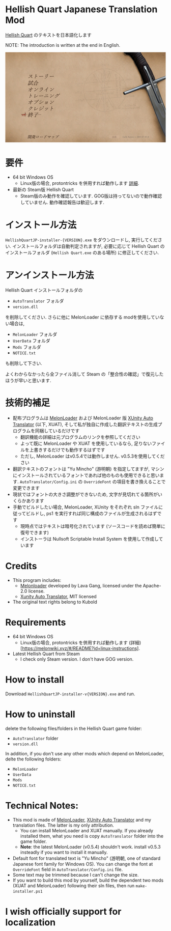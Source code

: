 # Hellish Quart Japanese Translation Mod

[Hellish Quart](https://store.steampowered.com/app/1000360/Hellish_Quart/) のテキストを日本語化します

NOTE: The introduction is written at the end in English.

![cover](doc/cover.jpg)

# 要件

* 64 bit Windows OS
    * Linux版の場合, protontricks を併用すれば動作します [詳細](https://melonwiki.xyz/#/README?id=linux-instructions).
* 最新の Steam版 Hellish Quart
	* Steam版のみ動作を確認しています. GOG版は持ってないので動作確認していません. 動作確認報告は歓迎します.

# インストール方法

`HellishQuartJP-installer-{VERSION}.exe` をダウンロードし, 実行してください. インストールフォルダは自動判定されますが, 必要に応じて Hellish Quart のインストールフォルダ (`Hellish Quart.exe` のある場所) に修正してください.

# アンインストール方法

Hellish Quart インストールフォルダの

* `AutoTranslator` フォルダ
* `version.dll`

を削除してください. さらに他に MelonLoader に依存する modを使用していない場合は,

* `MelonLoader` フォルダ
* `UserData` フォルダ
* `Mods` フォルダ
* `NOTICE.txt`

も削除して下さい.

よくわからなかったら全ファイル消して Steam の「整合性の確認」で復元したほうが早いと思います.

# 技術的補足

* 配布プログラムは [MelonLoader](https://github.com/LavaGang/MelonLoader) および MelonLoader 版 [XUnity Auto Translator](https://github.com/bbepis/XUnity.AutoTranslator) (以下, XUAT), そして私が独自に作成した翻訳テキストの生成プログラムを同梱しているだけです
    * 翻訳機能の詳細は元プログラムのリンクを参照してください
    * よって既に MelonLoader や XUAT を使用しているなら, 足りないファイルを上書きするだけでも動作するはずです
    * ただし, MelonLoader はv0.5.4では動作しません. v0.5.3を使用してください
* 翻訳テキストのフォントは "Yu Mincho" (游明朝) を指定してますが, マシンにインストールされているフォントであれば他のものも使用できると思います. `AutoTranslator/Config.ini` の `OverrideFont` の項目を書き換えることで変更できます
* 現状ではフォントの大きさ調整ができないため, 文字が見切れてる箇所がいくらかあります
* 手動でビルドしたい場合, MelonLoader, XUnity をそれぞれ sln ファイルに従ってビルドし, ps1 を実行すれば同じ構成のファイルが生成されるはずです
    * 現時点ではテキストは暗号化されています (ソースコードを読めば簡単に復号できます)
    * インストーラは Nullsoft Scriptable Install System を使用して作成しています

# Credits

* This program includes:
    * [Melonloader](https://github.com/LavaGang/MelonLoader) developed by Lava Gang, licensed under the Apache-2.0 license.
    * [Xunity Auto Translator](https://github.com/bbepis/XUnity.AutoTranslator), MIT licensed
* The original text rights belong to Kubold

# Requirements

* 64 bit Windows OS
    * Linux版の場合, protontricks を併用すれば動作します (詳細)[https://melonwiki.xyz/#/README?id=linux-instructions].
* Latest Hellish Quart from Steam
    * I check only Steam version. I don't have GOG version.

# How to install

Download  `HellishQuartJP-installer-v{VERSION}.exe` and run.

# How to uninstall

delete the following files/folders in the Hellish Quart game folder:

* `AutoTranslator` folder
* `version.dll`

In addition, if you don't use any other mods which depend on MelonLoader, delte the following folders:

* `MelonLoader`
* `UserData`
* `Mods`
* `NOTICE.txt`

# Technical Notes:

* This mod is made of [MelonLoader](https://github.com/LavaGang/MelonLoader), [XUnity Auto Translator](https://github.com/bbepis/XUnity.AutoTranslator) and my translation files. The latter is my only attribution.
    * You can install MelonLoader and XUAT manually. If you already installed them, what you need is copy `AutoTranslator` folder into the game folder.
    * **Note**: the latest MelonLoader (v0.5.4) shouldn't work. install v0.5.3 insteadly if you want to install it manually.  
* Default font for translated text is "Yu Mincho" (游明朝, one of standard Japanese font family for Windows OS). You can change the font at `OverrideFont` field in `AutoTranslator/Config.ini` file.
* Some text may be trimmed because I can't change the size.
* If you want to build this mod by yourself, build the dependent two mods (XUAT and MelonLoader) following their sln files, then run `make-installer.ps1` 

# **I wish officially support for localization**
